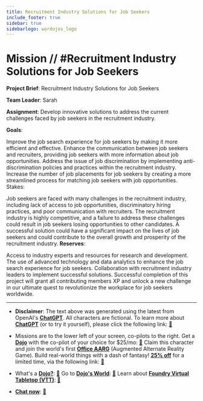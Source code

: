 ```yaml
---
title: Recruitment Industry Solutions for Job Seekers
include_footer: true
sidebar: true
sidebarlogo: wordojos_logo
---
```

# Mission // #Recruitment Industry Solutions for Job Seekers

**Project Brief**: Recruitment Industry Solutions for Job Seekers

**Team Leader**: Sarah

**Assignment**: Develop innovative solutions to address the current challenges faced by job seekers in the recruitment industry.

**Goals**:

Improve the job search experience for job seekers by making it more efficient and effective.
Enhance the communication between job seekers and recruiters, providing job seekers with more information about job opportunities.
Address the issue of job discrimination by implementing anti-discrimination policies and practices within the recruitment industry.
Increase the number of job placements for job seekers by creating a more streamlined process for matching job seekers with job opportunities.
Stakes:

Job seekers are faced with many challenges in the recruitment industry, including lack of access to job opportunities, discriminatory hiring practices, and poor communication with recruiters.
The recruitment industry is highly competitive, and a failure to address these challenges could result in job seekers losing opportunities to other candidates.
A successful solution could have a significant impact on the lives of job seekers and could contribute to the overall growth and prosperity of the recruitment industry.
**Reserves**:

Access to industry experts and resources for research and development.
The use of advanced technology and data analytics to enhance the job search experience for job seekers.
Collaboration with recruitment industry leaders to implement successful solutions.
Successful completion of this project will grant all contributing members XP and unlock a new challenge in our ultimate quest to revolutionize the workplace for job seekers worldwide.

---

* **Disclaimer**: The text above was generated using the latest from OpenAI's [**ChatGPT**](https://openai.com/blog/chatgpt/).  All characters are fictional.  To learn more about [**ChatGPT**](https://openai.com/blog/chatgpt/) (or to try it yourself), please click the following link: [:closed_book:](https://openai.com/blog/chatgpt/)

* Missions are to the lower left of your screen, co-pilots to the right. Get a [**Dojo**](https://workmates.live/marketplace) with the co-pilot of your choice for $25/mo: [:green_book:](https://workmates.live/marketplace)  Claim this character and join the world's first [**Office AARG**](https://dojos.world) (Augmented Alternate Reality Game). Build real-world things with a dash of fantasy! [**25% off**](https://blog.workmates.live/deal-on-a-dojo) for a limited time, via the following link: [:green_book:](https://blog.workmates.live/deal-on-a-dojo) 

* What's a [**Dojo?**](https://workdojos.com): [:blue_book:](https://workdojos.com)  Go to [**Dojo's World**](https://dojos.world): [:blue_book:](https://dojos.world)  Learn about [**Foundry Virtual Tabletop (VTT)**](https://foundryvtt.com): [:closed_book:](https://foundryvtt.com/)

* [**Chat now**](https://chat.workmates.live/channel/support): [:ledger:](https://chat.workmates.live/channel/support)